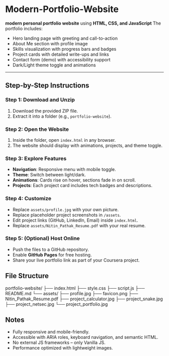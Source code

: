 # Modern-Portfolio-Website
**modern personal portfolio website** using **HTML, CSS, and JavaScript**
The portfolio includes:  
- Hero landing page with greeting and call-to-action  
- About Me section with profile image  
- Skills visualization with progress bars and badges  
- Project cards with detailed write-ups and links  
- Contact form (demo) with accessibility support  
- Dark/Light theme toggle and animations  

---

## Step-by-Step Instructions

### Step 1: Download and Unzip
1. Download the provided ZIP file.
2. Extract it into a folder (e.g., `portfolio-website`).

### Step 2: Open the Website
1. Inside the folder, open `index.html` in any browser.
2. The website should display with animations, projects, and theme toggle.

### Step 3: Explore Features
- **Navigation**: Responsive menu with mobile toggle.  
- **Theme**: Switch between light/dark.  
- **Animations**: Cards rise on hover, sections fade in on scroll.  
- **Projects**: Each project card includes tech badges and descriptions.  

### Step 4: Customize
- Replace `assets/profile.jpg` with your own picture.  
- Replace placeholder project screenshots in `/assets`.  
- Edit project links (GitHub, LinkedIn, Email) inside `index.html`.  
- Replace `assets/Nitin_Pathak_Resume.pdf` with your real resume.  

### Step 5: (Optional) Host Online
- Push the files to a GitHub repository.  
- Enable **GitHub Pages** for free hosting.  
- Share your live portfolio link as part of your Coursera project.  

## File Structure
portfolio-website/
├── index.html
├── style.css
├── script.js
├── README.md
└── assets/
├── profile.jpg
├── favicon.png
├── Nitin_Pathak_Resume.pdf
├── project_calculator.jpg
├── project_snake.jpg
├── project_netsec.jpg
└── project_portfolio.jpg
## Notes
- Fully responsive and mobile-friendly.
- Accessible with ARIA roles, keyboard navigation, and semantic HTML.
- No external JS frameworks – only Vanilla JS.
- Performance optimized with lightweight images.

